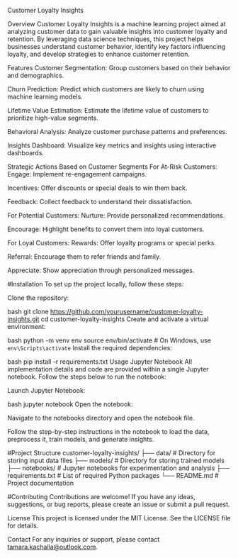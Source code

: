 Customer Loyalty Insights

Overview
Customer Loyalty Insights is a machine learning project aimed at analyzing customer data to gain valuable insights into customer loyalty and retention. By leveraging data science techniques, this project helps businesses understand customer behavior, identify key factors influencing loyalty, and develop strategies to enhance customer retention.

Features
Customer Segmentation: Group customers based on their behavior and demographics.

Churn Prediction: Predict which customers are likely to churn using machine learning models.

Lifetime Value Estimation: Estimate the lifetime value of customers to prioritize high-value segments.

Behavioral Analysis: Analyze customer purchase patterns and preferences.

Insights Dashboard: Visualize key metrics and insights using interactive dashboards.

Strategic Actions Based on Customer Segments
For At-Risk Customers:
Engage: Implement re-engagement campaigns.

Incentives: Offer discounts or special deals to win them back.

Feedback: Collect feedback to understand their dissatisfaction.

For Potential Customers:
Nurture: Provide personalized recommendations.

Encourage: Highlight benefits to convert them into loyal customers.

For Loyal Customers:
Rewards: Offer loyalty programs or special perks.

Referral: Encourage them to refer friends and family.

Appreciate: Show appreciation through personalized messages.

#Installation
To set up the project locally, follow these steps:

Clone the repository:

bash
git clone https://github.com/yourusername/customer-loyalty-insights.git
cd customer-loyalty-insights
Create and activate a virtual environment:

bash
python -m venv env
source env/bin/activate   # On Windows, use `env\Scripts\activate`
Install the required dependencies:

bash
pip install -r requirements.txt
Usage
Jupyter Notebook
All implementation details and code are provided within a single Jupyter notebook. Follow the steps below to run the notebook:

Launch Jupyter Notebook:

bash
jupyter notebook
Open the notebook:

Navigate to the notebooks directory and open the notebook file.

Follow the step-by-step instructions in the notebook to load the data, preprocess it, train models, and generate insights.

#Project Structure
customer-loyalty-insights/
├── data/                  # Directory for storing input data files
├── models/                # Directory for storing trained models
├── notebooks/             # Jupyter notebooks for experimentation and analysis
├── requirements.txt       # List of required Python packages
└── README.md              # Project documentation

#Contributing
Contributions are welcome! If you have any ideas, suggestions, or bug reports, please create an issue or submit a pull request.

License
This project is licensed under the MIT License. See the LICENSE file for details.

Contact
For any inquiries or support, please contact tamara.kachalla@outlook.com.
